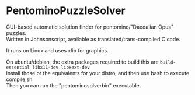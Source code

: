 # PentominoPuzzleSolver
GUI-based automatic solution finder for pentomino/"Daedalian Opus" puzzles.\
Written in Johnsonscript, available as translated/trans-compiled C code.

It runs on Linux and uses xlib for graphics.

On ubuntu/debian, the extra packages required to build this are `build-essential libx11-dev libxext-dev`\
Install those or the equivalents for your distro, and then use bash to execute compile.sh\
Then you can run the "pentominosolverbin" executable.

